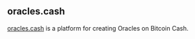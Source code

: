 ## oracles.cash

[oracles.cash](https://oracles.cash) is a platform for creating Oracles on Bitcoin Cash.
